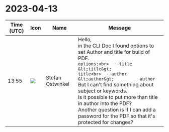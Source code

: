 # 2023-04-13

|Time (UTC)|Icon|Name|Message|
|---|---|---|---|
|13:55|![](https://avatars.slack-edge.com/2023-04-13/5105206088210_97bd1cd6a647dd4149bf_72.png)|Stefan Ostwinkel|Hello,<br>in the CLI Doc I found options to set Author and title for build of PDF.<br>```options:<br>  --title &lt;title&gt;            title<br>  --author &lt;author&gt;          author```<br>But I can't find something about subject or keywords.<br>Is it possible to put more than title in author into the PDF?<br>Another question is if I can add a password for the PDF so that it's protected for changes?|
